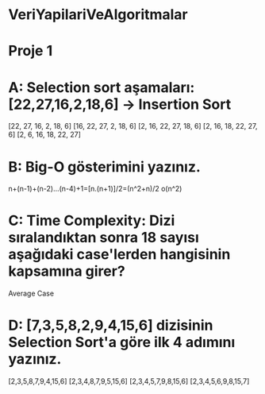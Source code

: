 # VeriYapilariVeAlgoritmalar
# Proje 1
# A: Selection sort aşamaları: [22,27,16,2,18,6] -> Insertion Sort

[22, 27, 16, 2, 18, 6]
[16, 22, 27, 2, 18, 6]
[2, 16, 22, 27, 18, 6]
[2, 16, 18, 22, 27, 6]
[2, 6, 16, 18, 22, 27]

# B: Big-O gösterimini yazınız.

n+(n-1)+(n-2)...(n-4)+1=[n.(n+1)]/2=(n^2+n)/2
o(n^2)

# C: Time Complexity: Dizi sıralandıktan sonra 18 sayısı aşağıdaki case'lerden hangisinin kapsamına girer?

Average Case

# D: [7,3,5,8,2,9,4,15,6] dizisinin Selection Sort'a göre ilk 4 adımını yazınız.

[2,3,5,8,7,9,4,15,6]
[2,3,4,8,7,9,5,15,6]
[2,3,4,5,7,9,8,15,6]
[2,3,4,5,6,9,8,15,7]

